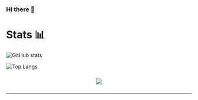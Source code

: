 ### Hi there 👋
<!-- 
Also , I like Competitive Programming , here are my stats on Codechef and Codeforces👨‍💻 📈.  
 
 <a href="https://www.codechef.com/users/harsh_johar"> ![Badge](https://cp-logo.vercel.app/codechef/harsh_johar)</a>  <a href="https://codeforces.com/profile/harsh_johar"> ![Badge](https://cp-logo.vercel.app/codeforces/harshjohar)  </a> -->


<h1> Stats 📊 </h1>

![GitHub stats](https://github-readme-stats.vercel.app/api?username=harshjohar&show_icons=true&theme=tokyonight&count_private=true)


![Top Langs](https://github-readme-stats.vercel.app/api/top-langs/?username=harshjohar&theme=tokyonight&langs_count=5&hide=html&layout=compact)

<!-- <img align="center" src="https://activity-graph.herokuapp.com/graph?username=harshjohar&theme=react-dark" alt="harshjohar" /> -->

<p align="center" style="padding: 10px;"> <img src="https://visitor-badge.laobi.icu/badge?page_id=harshjohar.harshjohar"></p>

<hr>

<!-- <h1><i>Languages and tools</i></h1>
<img src="https://www.vectorlogo.zone/logos/firebase/firebase-icon.svg" alt="firebase">
<img src="https://www.vectorlogo.zone/logos/reactjs/reactjs-icon.svg" alt="react"> -->
